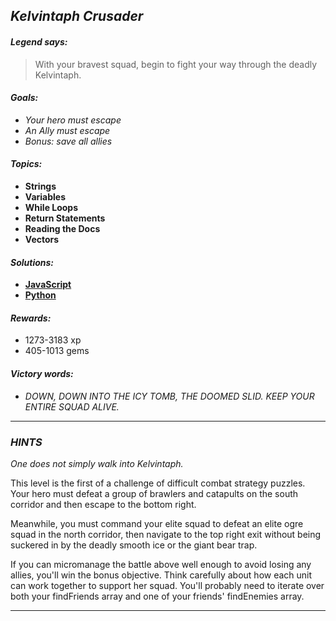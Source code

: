 ## _Kelvintaph Crusader_

#### _Legend says:_
> With your bravest squad, begin to fight your way through the deadly Kelvintaph.

#### _Goals:_
+ _Your hero must escape_
+ _An Ally must escape_
+ _Bonus: save all allies_

#### _Topics:_
+ **Strings**
+ **Variables**
+ **While Loops**
+ **Return Statements**
+ **Reading the Docs**
+ **Vectors**

#### _Solutions:_
+ **[JavaScript](kelvintaphCrusader.js)**
+ **[Python](kelvintaph_crusader.py)**

#### _Rewards:_
+ 1273-3183 xp
+ 405-1013 gems

#### _Victory words:_
+ _DOWN, DOWN INTO THE ICY TOMB, THE DOOMED SLID. KEEP YOUR ENTIRE SQUAD ALIVE._

___

### _HINTS_

_One does not simply walk into Kelvintaph._

This level is the first of a challenge of difficult combat strategy puzzles. Your hero must defeat a group of brawlers and catapults on the south corridor and then escape to the bottom right.

Meanwhile, you must command your elite squad to defeat an elite ogre squad in the north corridor, then navigate to the top right exit without being suckered in by the deadly smooth ice or the giant bear trap.

If you can micromanage the battle above well enough to avoid losing any allies, you'll win the bonus objective. Think carefully about how each unit can work together to support her squad. You'll probably need to iterate over both your findFriends array and one of your friends' findEnemies array.

___
